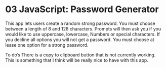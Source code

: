 # 03 JavaScript: Password Generator

This app lets users create a random strong password. You must choose between a length of 8 and 128 characters. Prompts will then ask you if you would like to use uppercase, lowercase, 
Numbers or special characters. If you decline all options you will not get a password. You must choose at lease one option for a strong password. 

To do’s 
There is a copy to clipboard button that is not currently working. This is something that I think will be really nice to have with this app.
